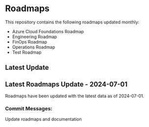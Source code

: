 # Roadmaps
This repository contains the following roadmaps updated monthly:
- Azure Cloud Foundations Roadmap
- Engineering Roadmap
- FinOps Roadmap
- Operations Roadmap
- Test Roadmap
## Latest Update
## Latest Roadmaps Update - 2024-07-01
Roadmaps have been updated with the latest data as of 2024-07-01.

### Commit Messages:
Update roadmaps and documentation
